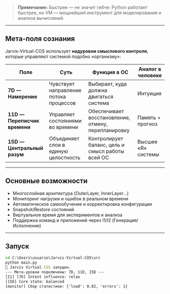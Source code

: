 
> **Примечание:** Быстрее — не значит гибче: Python работает быстрее, но VM — мощнейший инструмент для моделирования и анализа вычислений.

---

## Мета-поля сознания

Jarvis-Virtual-COS использует **надуровни смыслового контроля**, которые управляют системой подобно «организму»:

| Поле | Суть | Функция в ОС | Аналог в человеке |
|------|------|---------------|------------------|
| **7D — Намерение** | Чувствует направление потока процессов | Выбирает, куда должна двигаться система | Интуиция |
| **11D — Переписчик времени** | Управляет состояниями во времени | Обеспечивает восстановление, отмену, перепланировку | Память + прогноз |
| **15D — Центральный разум** | Объединяет слои в единую целостность | Контролирует баланс, цель и смысл работы всей ОС | Высшее «Я» системы |

---

## Основные возможности

- Многослойная архитектура (OuterLayer, InnerLayer...)  
- Мониторинг нагрузки и ошибок в реальном времени  
- Автоматическое самообучение и корректировка конфигурации  
- Snapshot/Restore состояний  
- Виртуальное время для экспериментов и анализа  
- Поддержка команд и приложений через I1/I2 (Генерация/Исполнение)  

---

## Запуск

```cmd
cd C:\Users\usuario\Jarvis-Virtual-COS\src
python main.py
🧠 Jarvis Virtual-COS запущен.
--- Мета-уровни подключены: 7D, 11D, 15D ---
[I1] [7D] Intent influence: relax
[15D] Core state: balanced
[monitor] Сбор статистики: {'load': 0.82, 'errors': 1}
